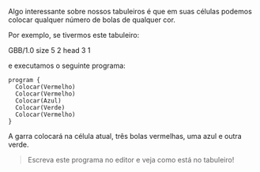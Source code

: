 Algo interessante sobre nossos tabuleiros é que em suas células podemos colocar qualquer número de bolas de qualquer cor.

Por exemplo, se tivermos este tabuleiro:


<gs-board>
  GBB/1.0
    size 5 2
    head 3 1
</gs-board>

e executamos o seguinte programa:

```gobstones
program {
  Colocar(Vermelho)
  Colocar(Vermelho)
  Colocar(Azul)
  Colocar(Verde)
  Colocar(Vermelho)
}
```

A garra colocará na célula atual, três bolas vermelhas, uma azul e outra verde.

> Escreva este programa no editor e veja como está no tabuleiro!
